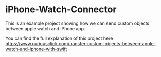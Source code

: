 # iPhone-Watch-Connector
This is an example project showing how we can send custom objects between apple watch and iPhone app.

You can find the full explanation of this project here 
https://www.quriousclick.com/transfer-custom-objects-between-apple-watch-and-iphone-with-swift
